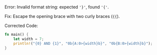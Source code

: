 Error: Invalid format string: expected `'}'`, found `'{'`.

Fix: Escape the opening brace with two curly braces (`{{`).

Corrected Code:
```rust
fn main() {
    let width = 7;
    println!("{0} AND {1}", "0b{A:0>{width}b}", "0b{B:0>{width}b}");
}
```
